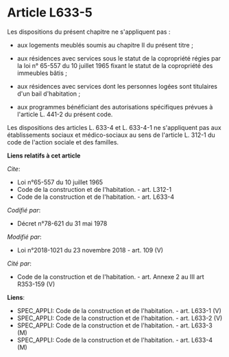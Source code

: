 # Article L633-5

Les dispositions du présent chapitre ne s'appliquent pas :

- aux logements meublés soumis au chapitre II du présent titre ;

- aux résidences avec services sous le statut de la copropriété régies par la loi n° 65-557 du 10 juillet 1965 fixant le
statut de la copropriété des immeubles bâtis ;

- aux résidences avec services dont les personnes logées sont titulaires d'un bail d'habitation ;

- aux programmes bénéficiant des autorisations spécifiques prévues à l'article L. 441-2 du présent code.

Les dispositions des articles L. 633-4 et L. 633-4-1 ne s'appliquent pas aux établissements sociaux et médico-sociaux au sens
de l'article L. 312-1 du code de l'action sociale et des familles.

**Liens relatifs à cet article**

_Cite_:

  - Loi n°65-557 du 10 juillet 1965
  - Code de la construction et de l'habitation. - art. L312-1
  - Code de la construction et de l'habitation. - art. L633-4

_Codifié par_:

  - Décret n°78-621 du 31 mai 1978

_Modifié par_:

  - Loi n°2018-1021 du 23 novembre 2018 - art. 109 (V)

_Cité par_:

  - Code de la construction et de l'habitation. - art. Annexe 2 au III art R353-159 (V)

**Liens**:

  - SPEC_APPLI: Code de la construction et de l'habitation. - art. L633-1 (V)
  - SPEC_APPLI: Code de la construction et de l'habitation. - art. L633-2 (V)
  - SPEC_APPLI: Code de la construction et de l'habitation. - art. L633-3 (M)
  - SPEC_APPLI: Code de la construction et de l'habitation. - art. L633-4 (M)
